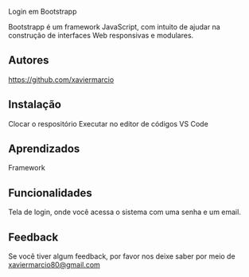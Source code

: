 
Login em Bootstrapp

Bootstrapp é um framework JavaScript, com intuito de ajudar na construção de interfaces Web responsivas e modulares.


## Autores

https://github.com/xaviermarcio


## Instalação

Clocar o respositório
Executar no editor de códigos VS Code


    
## Aprendizados

Framework

## Funcionalidades

Tela de login, onde você acessa o sistema com uma senha e um email.

## Feedback

Se você tiver algum feedback, por favor nos deixe saber por meio de xaviermarcio80@gmail.com

